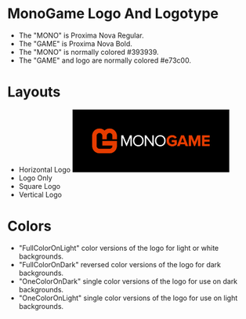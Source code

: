 MonoGame Logo And Logotype
==========================

 - The "MONO" is Proxima Nova Regular.
 - The "GAME" is Proxima Nova Bold.
 - The "MONO" is normally colored #393939.
 - The "GAME" and logo are normally colored #e73c00.


Layouts
=======

 - Horizontal Logo <img height='128' src="FullColorOnDark/HorizontalLogoPreview.jpg?raw=true" />
 - Logo Only
 - Square Logo
 - Vertical Logo


Colors
======

 - "FullColorOnLight" color versions of the logo for light or white backgrounds.
 - "FullColorOnDark" reversed color versions of the logo for dark backgrounds.
 - "OneColorOnDark" single color versions of the logo for use on dark backgrounds.
 - "OneColorOnLight" single color versions of the logo for use on light backgrounds.
